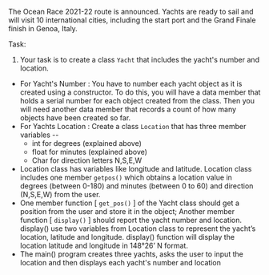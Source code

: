 The Ocean Race 2021-22 route is announced. Yachts are ready to sail and will visit 10 international
cities, including the start port and the Grand Finale finish in Genoa, Italy.

Task:
1. Your task is to create a class `Yacht` that includes the yacht's number and location.
  - For Yacht's Number : You have to number each yacht object as it is created using a constructor. To do this, you will have a data member that holds a serial number for each object created from the class. Then you will need another data member that records a count of how many objects have been created so far.
  - For Yachts Location : Create a class `Location` that has three member variables --
    - int for degrees (explained above)
    - float for minutes (explained above)
    - Char for direction letters N,S,E,W
  - Location class has variables like longitude and latitude. Location class includes one member `getpos()` which obtains a location value in degrees (between 0-180) and minutes (between 0 to 60) and direction (N,S,E,W) from the user.
  - One member function [ `get_pos()` ] of the Yacht class should get a position from the user and store it in the object; Another member function [ `display()` ] should report the yacht number and location. display() use two variables from Location class to represent the yacht’s location, latitude and longitude. display() function will display the location latitude and longitude in 148°26’ N format.
  - The main() program creates three yachts, asks the user to input the location and then displays each yacht's number and location